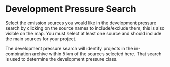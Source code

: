 # Development Pressure Search

Select the emission sources you would like in the development pressure search by clicking on the source names to include/exclude them, this is also visible on the map. You must select at least one source and should include the main sources for your project.

The development pressure search will identify projects in the in-combination archive within 5 km of the sources selected here. That search is used to determine the development pressure class.
